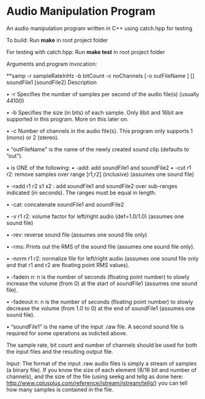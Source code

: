 # Audio Manipulation Program
An audio manipulation program written in C++ using catch.hpp for testing

To build:
Run **make** in root project folder

For testing with catch.hpp:
Run **make test** in root project folder

Arguments and program invocation:
 
**samp -r sampleRateInHz -b bitCount -c noChannels [-o outFileName ] [<ops>] soundFile1 [soundFile2]
Description

• -r Specifies the number of samples per second of the audio file(s) (usually 44100)

• -b Specifies the size (in bits) of each sample. Only 8bit and 16bit are supported in this program. More on this later on.

• -c Number of channels in the audio file(s). This program only supports 1 (mono) or 2 (stereo).

• “outFileName” is the name of the newly created sound clip (defaults to “out”).

• <ops> is ONE of the following:
  • -add: add soundFile1 and soundFile2
  • -cut r1 r2: remove samples over range [r1,r2] (inclusive) (assumes one sound file)
 
  • -radd r1 r2 s1 s2 : add soundFile1 and soundFile2 over sub-ranges indicated (in seconds). The ranges must be equal in length.

  • -cat: concatenate soundFile1 and soundFile2
  
  • -v r1 r2: volume factor for left/right audio (def=1.0/1.0) (assumes one sound file)
  
  • -rev: reverse sound file (assumes one sound file only)
  
  • -rms: Prints out the RMS of the sound file (assumes one sound file only).
  
  • -norm r1 r2: normalize file for left/right audio (assumes one sound file only and that r1 and r2 are floating point RMS values).
  
  • -fadein n: n is the number of seconds (floating point number) to slowly increase the volume (from 0) at the start of soundFile1 (assumes one sound file).

  • -fadeout n: n is the number of seconds (floating point number) to slowly decrease the volume (from 1.0 to 0) at the end of soundFile1 (assumes one sound file).
  
• “soundFile1” is the name of the input .raw file. A second sound file is required for some operations as indicted above.
  
The sample rate, bit count and number of channels should be used for both the input files and the resulting output file.

Input:
The format of the input .raw audio files is simply a stream of samples (a binary file). If you know the size of each element (8/16 bit and number of channels), and the size of the file (using seekg and tellg as done here: http://www.cplusplus.com/reference/istream/istream/tellg/) you can tell how many samples is contained in the file.
